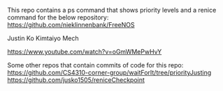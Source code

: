 This repo contains a ps command that shows priority levels and a renice command
for the below repository:
https://github.com/nieklinnenbank/FreeNOS

Justin Ko
Kimtaiyo Mech

https://www.youtube.com/watch?v=oGmWMePwHvY

Some other repos that contain commits of code for this repo:
https://github.com/CS4310-corner-group/waitForIt/tree/priorityJusting
https://github.com/jusko1505/reniceCheckpoint
